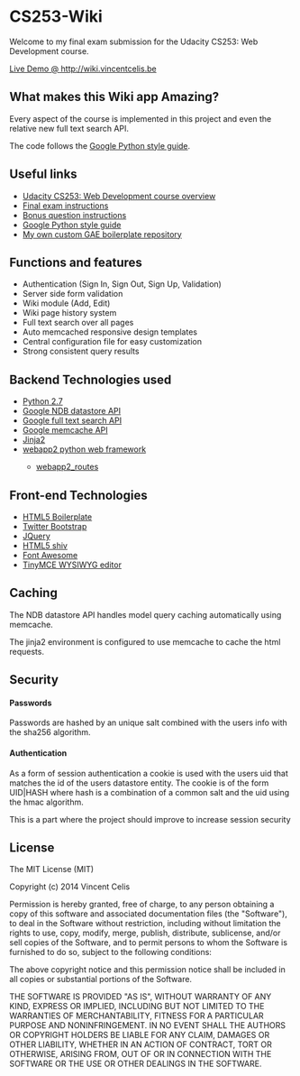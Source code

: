 <h1>CS253-Wiki</h1>
<p>Welcome to my final exam submission for the Udacity CS253: Web Development course.</p>
<p><a href="http://wiki.vincentcelis.be/">Live Demo @ http://wiki.vincentcelis.be</a></p>

<h2>What makes this Wiki app Amazing?</h2>
<p>Every aspect of the course is implemented in this project and even the relative new full text search API.</p>
<p>The code follows the <a href="http://google-styleguide.googlecode.com/svn/trunk/pyguide.html">Google Python style guide</a>.</p>

<h2>Useful links</h2>
<ul>
  <li><a href="https://www.udacity.com/course/cs253">Udacity CS253: Web Development course overview</a></li>
  <li><a href="https://www.youtube.com/watch?v=bdes6p2h_YU">Final exam instructions</a></li>
  <li><a href="https://www.youtube.com/watch?v=bWnxTIT0vd8">Bonus question instructions</a></li>
  <li><a href="http://google-styleguide.googlecode.com/svn/trunk/pyguide.html">Google Python style guide</a></li>
  <li><a href="https://github.com/vcelis/gae-boilerplate">My own custom GAE boilerplate repository</a></li>
</ul>

<h2>Functions and features</h2>
<ul>
  <li>Authentication (Sign In, Sign Out, Sign Up, Validation)</li>
  <li>Server side form validation</li>
  <li>Wiki module (Add, Edit)</li>
  <li>Wiki page history system</li>
  <li>Full text search over all pages</li>
  <li>Auto memcached responsive design templates</li>
  <li>Central configuration file for easy customization</li>
  <li>Strong consistent query results</li>
</ul>

<h2>Backend Technologies used</h2>
<ul>
  <li><a href="https://www.python.org/">Python 2.7</a</li>
  <li><a href="https://developers.google.com/appengine/docs/python/ndb/">Google NDB datastore API</a></li>
  <li><a href="https://developers.google.com/appengine/docs/python/search/">Google full text search API</a></li>
  <li><a href="https://developers.google.com/appengine/docs/python/memcache/">Google memcache API</a></li>
  <li><a href="http://jinja.pocoo.org/docs/">Jinja2</a></li>
  <li><a href="http://webapp-improved.appspot.com/">webapp2 python web framework</a></li>
  <ul>
    <li><a href="http://webapp-improved.appspot.com/api/webapp2_extras/routes.html">webapp2_routes</a></li>
  </ul>
</ul>

<h2>Front-end Technologies</h2>
<ul>
  <li><a href="http://html5boilerplate.com/">HTML5 Boilerplate</a></li>
  <li><a href="http://getbootstrap.com/">Twitter Bootstrap</a></li>
  <li><a href="http://jquery.com/">JQuery</a></li>
  <li><a href="https://code.google.com/p/html5shiv/">HTML5 shiv</a></li>
  <li><a href="http://fortawesome.github.io/Font-Awesome/">Font Awesome</a></li>
  <li><a href="http://www.tinymce.com/">TinyMCE WYSIWYG editor</a></li>
</ul>

<h2>Caching</h2>
<p>The NDB datastore API handles model query caching automatically using memcache.</p>
<p>The jinja2 environment is configured to use memcache to cache the html requests.</p>

<h2>Security</h2>
<h4>Passwords</h4>
<p>Passwords are hashed by an unique salt combined with the users info with the sha256 algorithm.</p>

<h4>Authentication</h4>
<p>As a form of session authentication a cookie is used with the users uid that matches the id of the users datastore entity. The cookie is of the form UID|HASH where hash is a combination of a common salt and the uid using the hmac algorithm.</p>
<p>This is a part where the project should improve to increase session security</p>

<h2>License</h2>
<p>The MIT License (MIT)</p>

<p>Copyright (c) 2014 Vincent Celis</p>

<p>Permission is hereby granted, free of charge, to any person obtaining a copy
of this software and associated documentation files (the "Software"), to deal
in the Software without restriction, including without limitation the rights
to use, copy, modify, merge, publish, distribute, sublicense, and/or sell
copies of the Software, and to permit persons to whom the Software is
furnished to do so, subject to the following conditions:</p>

<p>The above copyright notice and this permission notice shall be included in
all copies or substantial portions of the Software.</p>

<p>THE SOFTWARE IS PROVIDED "AS IS", WITHOUT WARRANTY OF ANY KIND, EXPRESS OR
IMPLIED, INCLUDING BUT NOT LIMITED TO THE WARRANTIES OF MERCHANTABILITY,
FITNESS FOR A PARTICULAR PURPOSE AND NONINFRINGEMENT. IN NO EVENT SHALL THE
AUTHORS OR COPYRIGHT HOLDERS BE LIABLE FOR ANY CLAIM, DAMAGES OR OTHER
LIABILITY, WHETHER IN AN ACTION OF CONTRACT, TORT OR OTHERWISE, ARISING FROM,
OUT OF OR IN CONNECTION WITH THE SOFTWARE OR THE USE OR OTHER DEALINGS IN
THE SOFTWARE.</p>
